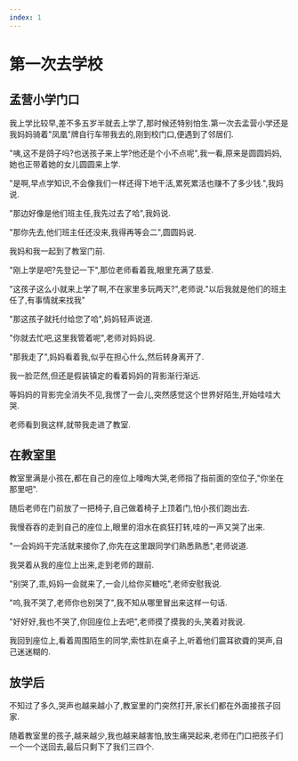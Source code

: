 ```yaml
---
index: 1
---
```

# 第一次去学校

## 孟营小学门口

我上学比较早,差不多五岁半就去上学了,那时候还特别怕生.第一次去孟营小学还是我妈妈骑着"凤凰"牌自行车带我去的,刚到校门口,便遇到了邻居们.

"咦,这不是鸽子吗?也送孩子来上学?他还是个小不点呢",我一看,原来是圆圆妈妈,她也正带着她的女儿圆圆来上学.

 "是啊,早点学知识,不会像我们一样还得下地干活,累死累活也赚不了多少钱.",我妈说.

 "那边好像是他们班主任,我先过去了哈",我妈说.

 "那你先去,他们班主任还没来,我得再等会二",圆圆妈说.

 我妈和我一起到了教室门前.

"刚上学是吧?先登记一下",那位老师看着我,眼里充满了慈爱.

"这孩子这么小就来上学了啊,不在家里多玩两天?",老师说."以后我就是他们的班主任了,有事情就来找我"

"那这孩子就托付给您了哈",妈妈轻声说道.

"你就去忙吧,这里我管着呢",老师对妈妈说.

"那我走了",妈妈看着我,似乎在担心什么,然后转身离开了.

我一脸茫然,但还是假装镇定的看着妈妈的背影渐行渐远.

等妈妈的背影完全消失不见,我愣了一会儿,突然感觉这个世界好陌生,开始哇哇大哭.

老师看到我这样,就带我走进了教室.

## 在教室里

教室里满是小孩在,都在自己的座位上嚎啕大哭,老师指了指前面的空位子,"你坐在那里吧".

随后老师在门前放了一把椅子,自己做着椅子上顶着门,怕小孩们跑出去.

我慢吞吞的走到自己的座位上,眼里的泪水在疯狂打转,哇的一声又哭了出来.

"一会妈妈干完活就来接你了,你先在这里跟同学们熟悉熟悉",老师说道.

我哭着从我的座位上出来,走到老师的跟前.

"别哭了,乖,妈妈一会就来了,一会儿给你买糖吃",老师安慰我说.

"呜,我不哭了,老师你也别哭了",我不知从哪里冒出来这样一句话.

"好好好,我也不哭了,你回座位上去吧",老师摸了摸我的头,笑着对我说.

我回到座位上,看着周围陌生的同学,索性趴在桌子上,听着他们震耳欲聋的哭声,自己迷迷糊的.

## 放学后

不知过了多久,哭声也越来越小了,教室里的门突然打开,家长们都在外面接孩子回家.

随着教室里的孩子,越来越少,我也越来越害怕,放生痛哭起来,老师在门口把孩子们一个一个送回去,最后只剩下了我们三四个.

